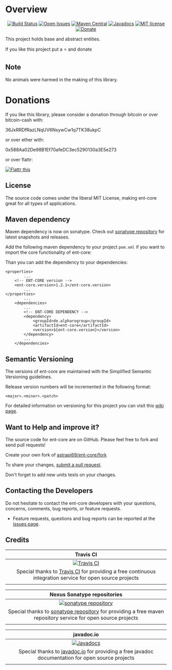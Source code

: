 # Overview

<div align="center">

[![Build Status](https://travis-ci.org/astrapi69/ent-core.svg?branch=develop)](https://travis-ci.org/astrapi69/ent-core) 
[![Open Issues](https://img.shields.io/github/issues/astrapi69/ent-core.svg?style=flat)](https://github.com/astrapi69/ent-core/issues) 
[![Maven Central](https://maven-badges.herokuapp.com/maven-central/de.alpharogroup/ent-core/badge.svg)](https://maven-badges.herokuapp.com/maven-central/de.alpharogroup/ent-core)
[![Javadocs](http://www.javadoc.io/badge/de.alpharogroup/ent-core.svg)](http://www.javadoc.io/doc/de.alpharogroup/ent-core)
[![MIT license](http://img.shields.io/badge/license-MIT-brightgreen.svg?style=flat)](http://opensource.org/licenses/MIT)
[![Donate](https://img.shields.io/badge/donate-❤-ff2244.svg)](https://www.paypal.com/cgi-bin/webscr?cmd=_s-xclick&hosted_button_id=GVBTWLRAZ7HB8)

</div>

This project holds base and abstract entities.

If you like this project put a ⭐ and donate

## Note

No animals were harmed in the making of this library.

# Donations

If you like this library, please consider a donation through bitcoin or over bitcoin-cash with:

36JxRRDfRazLNqUV6NsywCw1q7TK38ukpC

or over ether with:

0x588Aa02De98B1Ef70afeDC3ec5290130a3E5e273

or over flattr:

<a href="https://flattr.com/submit/auto?fid=r7vp62&url=https%3A%2F%2Fgithub.com%2Fastrapi69%2Fent-core" target="_blank">
<img src="http://api.flattr.com/button/flattr-badge-large.png" alt="Flattr this" title="Flattr this" border="0" />
</a>

## License

The source code comes under the liberal MIT License, making ent-core great for all types of applications.

## Maven dependency

Maven dependency is now on sonatype.
Check out [sonatype repository](https://oss.sonatype.org/index.html#nexus-search;gav~de.alpharogroup~ent-core~~~) for latest snapshots and releases.

Add the following maven dependency to your project `pom.xml` if you want to import the core functionality of ent-core:

Than you can add the dependency to your dependencies:

	<properties>
			...
		<!-- ENT-CORE version -->
		<ent-core.version>1.2.1</ent-core.version>
			...
	</properties>
			...
		<dependencies>
			...
			<!-- ENT-CORE DEPENDENCY -->
			<dependency>
				<groupId>de.alpharogroup</groupId>
				<artifactId>ent-core</artifactId>
				<version>${ent-core.version}</version>
			</dependency>
			...
		</dependencies>

## Semantic Versioning

The versions of ent-core are maintained with the Simplified Semantic Versioning guidelines.

Release version numbers will be incremented in the following format:

`<major>.<minor>.<patch>`

For detailed information on versioning for this project you can visit this [wiki page](https://github.com/lightblueseas/mvn-parent-projects/wiki/Simplified-Semantic-Versioning).

## Want to Help and improve it? ###

The source code for ent-core are on GitHub. Please feel free to fork and send pull requests!

Create your own fork of [astrapi69/ent-core/fork](https://github.com/astrapi69/ent-core/fork)

To share your changes, [submit a pull request](https://github.com/astrapi69/ent-core/pull/new/develop).

Don't forget to add new units tests on your changes.

## Contacting the Developers

Do not hesitate to contact the ent-core developers with your questions, concerns, comments, bug reports, or feature requests.
- Feature requests, questions and bug reports can be reported at the [issues page](https://github.com/astrapi69/ent-core/issues).

## Credits

|**Travis CI**|
|     :---:      |
|[![Travis CI](https://travis-ci.com/images/logos/TravisCI-Full-Color.png)](https://coveralls.io/github/astrapi69/ent-core?branch=develop)|
|Special thanks to [Travis CI](https://travis-ci.org) for providing a free continuous integration service for open source projects|
|     <img width=1000/>     |

|**Nexus Sonatype repositories**|
|     :---:      |
|[![sonatype repository](https://img.shields.io/nexus/r/https/oss.sonatype.org/de.alpharogroup/ent-core.svg?style=for-the-badge)](https://oss.sonatype.org/index.html#nexus-search;gav~de.alpharogroup~ent-core~~~)|
|Special thanks to [sonatype repository](https://www.sonatype.com) for providing a free maven repository service for open source projects|
|     <img width=1000/>     |

|**javadoc.io**|
|     :---:      |
|[![Javadocs](http://www.javadoc.io/badge/de.alpharogroup/ent-core.svg)](http://www.javadoc.io/doc/de.alpharogroup/ent-core)|
|Special thanks to [javadoc.io](http://www.javadoc.io) for providing a free javadoc documentation for open source projects|
|     <img width=1000/>     |
